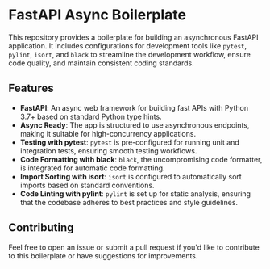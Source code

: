 # FastAPI Async Boilerplate

This repository provides a boilerplate for building an asynchronous FastAPI application. It includes configurations for development tools like `pytest`, `pylint`, `isort`, and `black` to streamline the development workflow, ensure code quality, and maintain consistent coding standards.

## Features

- **FastAPI**: An async web framework for building fast APIs with Python 3.7+ based on standard Python type hints.
- **Async Ready**: The app is structured to use asynchronous endpoints, making it suitable for high-concurrency applications.
- **Testing with pytest**: `pytest` is pre-configured for running unit and integration tests, ensuring smooth testing workflows.
- **Code Formatting with black**: `black`, the uncompromising code formatter, is integrated for automatic code formatting.
- **Import Sorting with isort**: `isort` is configured to automatically sort imports based on standard conventions.
- **Code Linting with pylint**: `pylint` is set up for static analysis, ensuring that the codebase adheres to best practices and style guidelines.

## Contributing

Feel free to open an issue or submit a pull request if you'd like to contribute to this boilerplate or have suggestions for improvements.